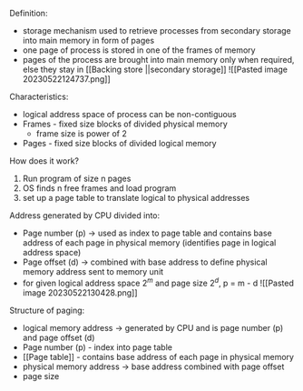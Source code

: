 Definition:
- storage mechanism used to retrieve processes from secondary storage into main memory in form of pages
- one page of process is stored in one of the frames of memory
- pages of the process are brought into main memory only when required, else they stay in [[Backing store ||secondary storage]]
![[Pasted image 20230522124737.png]]

Characteristics:
- logical address space of process can be non-contiguous
- Frames - fixed size blocks of divided physical memory
	- frame size is power of 2
- Pages - fixed size blocks of divided logical memory

How does it work?
1. Run program of size n pages
2. OS finds n free frames and load program
3. set up a page table to translate logical to physical addresses

Address generated by CPU divided into:
- Page number (p) -> used as index to page table and contains base address of each page in physical memory (identifies page in logical address space)
- Page offset (d) -> combined with base address to define physical memory address sent to memory unit
- for given logical address space 2$^m$ and page size 2$^d$, p = m - d
![[Pasted image 20230522130428.png]]

Structure of paging:
- logical memory address -> generated by CPU and is page number (p) and page offset (d)
- Page number (p) - index into page table
- [[Page table]] - contains base address of each page in physical memory
- physical memory address -> base address combined with page offset
- page size
